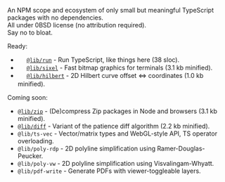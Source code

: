 An NPM scope and ecosystem of only small but meaningful TypeScript packages with no dependencies.  
All under 0BSD license (no attribution required).  
Say no to bloat.

Ready:

- [<img align="absmiddle" src="https://flat.badgen.net/npm/v/@lib/run" height="16">](https://www.npmjs.com/package/@lib/run) [`@lib/run`](https://github.com/at-lib/run) - Run TypeScript, like things here (38 sloc).
- [<img align="absmiddle" src="https://flat.badgen.net/npm/v/@lib/sixel" height="16">](https://www.npmjs.com/package/@lib/sixel) [`@lib/sixel`](https://github.com/at-lib/sixel) - Fast bitmap graphics for terminals (3.1 kb minified).
- [<img align="absmiddle" src="https://flat.badgen.net/npm/v/@lib/hilbert" height="16">](https://www.npmjs.com/package/@lib/hilbert) [`@lib/hilbert`](https://github.com/at-lib/hilbert) - 2D Hilbert curve offset <=> coordinates (1.0 kb minified).

Coming soon:

- [`@lib/zip`](https://github.com/at-lib/zip) - (De)compress Zip packages in Node and browsers (3.1 kb minified).
- [`@lib/diff`](https://github.com/at-lib/diff) - Variant of the patience diff algorithm (2.2 kb minified).
- `@lib/ts-vec` - Vector/matrix types and WebGL-style API, TS operator overloading.
- `@lib/poly-rdp` - 2D polyline simplification using Ramer-Douglas-Peucker.
- `@lib/poly-vw` - 2D polyline simplification using Visvalingam-Whyatt.
- `@lib/pdf-write` - Generate PDFs with viewer-toggleable layers.
